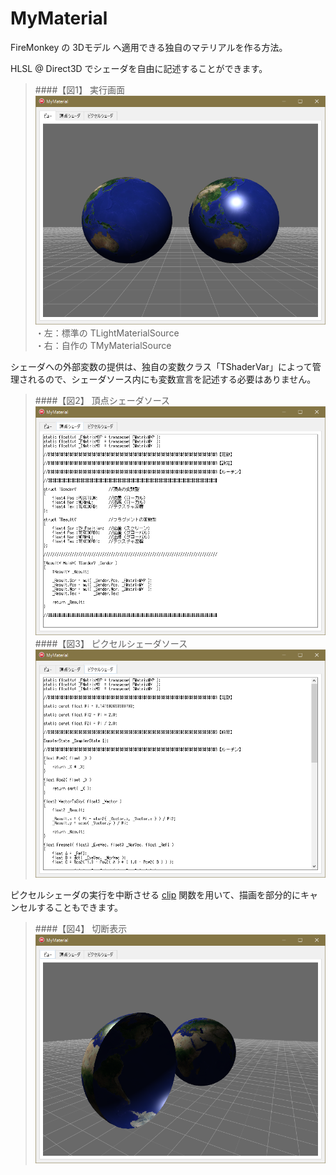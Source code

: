 ﻿# MyMaterial
FireMonkey の 3Dモデル へ適用できる独自のマテリアルを作る方法。

HLSL @ Direct3D でシェーダを自由に記述することができます。
> ####【図1】 実行画面  
> ![MyMaterial.png](https://raw.githubusercontent.com/LUXOPHIA/MyMaterial/master/--------/_ScreenShot/MyMaterial.png)  
> ・左：標準の TLightMaterialSource  
> ・右：自作の TMyMaterialSource

シェーダへの外部変数の提供は、独自の変数クラス「TShaderVar」によって管理されるので、シェーダソース内にも変数宣言を記述する必要はありません。
> ####【図2】 頂点シェーダソース
> ![_02-VertexShader.png](https://raw.githubusercontent.com/LUXOPHIA/MyMaterial/master/--------/_ScreenShot/MyMaterial_02-VertexShader.png)  
> ####【図3】 ピクセルシェーダソース
> ![MyMaterial_03-PixelShader.png](https://raw.githubusercontent.com/LUXOPHIA/MyMaterial/master/--------/_ScreenShot/MyMaterial_03-PixelShader.png)  

ピクセルシェーダの実行を中断させる [clip](https://msdn.microsoft.com/ja-jp/library/bb509579(v=vs.85).aspx) 関数を用いて、描画を部分的にキャンセルすることもできます。
> ####【図4】 切断表示
> ![MyMaterial_01-View.png](https://raw.githubusercontent.com/LUXOPHIA/MyMaterial/master/--------/_ScreenShot/MyMaterial_01-View.png)  
